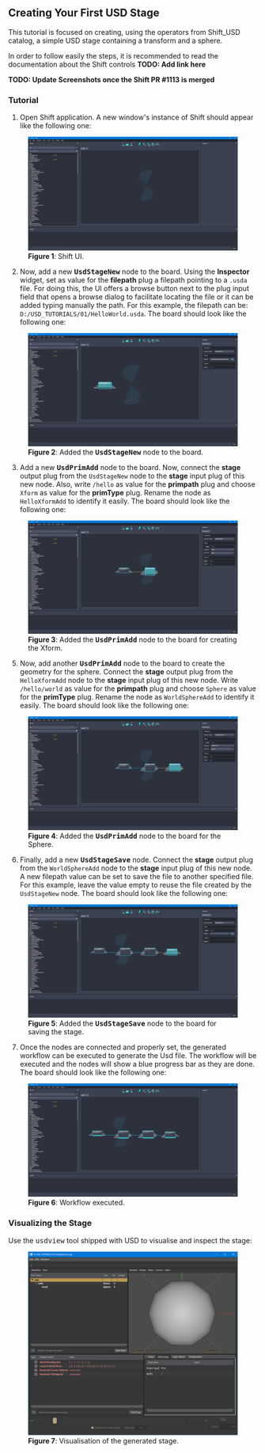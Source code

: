 ## Creating Your First USD Stage

This tutorial is focused on creating, using the operators from Shift_USD catalog, a simple USD stage containing a transform and a sphere.

In order to follow easily the steps, it is recommended to read the documentation about the Shift controls **TODO: Add link here**

**TODO: Update Screenshots once the Shift PR #1113 is merged**

### Tutorial

1. Open Shift application. A new window's instance of Shift should appear like the following one:

<figure>
    <img src="images/usd_tutorial_01/step_01_t01.png" alt="Shift UI.">
    <figcaption><b>Figure 1</b>: Shift UI.</figcaption>
</figure>

2. Now, add a new **<tt>UsdStageNew</tt>** node to the board. Using the **Inspector** widget, set as value for the **filepath** plug a filepath pointing to a `.usda` file. For doing this, the UI offers a browse button next to the plug input field that opens a browse dialog to facilitate locating the file or it can be added typing manually the path. For this example, the filepath can be: `D:/USD_TUTORIALS/01/HelloWorld.usda`. The board should look like the following one:

<figure>
    <img src="images/usd_tutorial_01/step_02_t01.png" alt="Added the UsdStageNew node to the board.">
    <figcaption><b>Figure 2</b>: Added the <b><tt>UsdStageNew</tt></b> node to the board.</figcaption>
</figure>

3. Add a new **<tt>UsdPrimAdd</tt>** node to the board. Now, connect the **stage** output plug from the `UsdStageNew` node to the **stage** input plug of this new node. Also, write `/hello` as value for the **primpath** plug and choose `Xform` as value for the **primType** plug. Rename the node as `HelloXformAdd` to identify it easily. The board should look like the following one:

<figure>
    <img src="images/usd_tutorial_01/step_03_t01.png" alt="Added the UsdPrimAdd node to the board for creating the Xform.">
    <figcaption><b>Figure 3</b>: Added the <b><tt>UsdPrimAdd</tt></b> node to the board for creating the Xform.</figcaption>
</figure>

5. Now, add another **<tt>UsdPrimAdd</tt>** node to the board to create the geometry for the sphere. Connect the **stage** output plug from the `HelloXformAdd` node to the **stage** input plug of this new node.  Write `/hello/world` as value for the **primpath** plug and choose `Sphere` as value for the **primType** plug. Rename the node as `WorldSphereAdd` to identify it easily. The board should look like the following one:

<figure>
    <img src="images/usd_tutorial_01/step_04_t01.png" alt="Added the UsdPrimAdd node to the board for the Sphere">
    <figcaption><b>Figure 4</b>: Added the <b><tt>UsdPrimAdd</tt></b> node to the board for the Sphere.</figcaption>
</figure>

6. Finally, add a new **<tt>UsdStageSave</tt>** node. Connect the **stage** output plug from the `WorldSphereAdd` node to the **stage** input plug of this new node. A new filepath value can be set to save the file to another specified file. For this example, leave the value empty to reuse the file created by the `UsdStageNew` node. The board should look like the following one:

<figure>
    <img src="images/usd_tutorial_01/step_05_t01.png" alt="Added the UsdStageSave node to the board for saving the stage.">
    <figcaption><b>Figure 5</b>: Added the <b><tt>UsdStageSave</tt></b> node to the board for saving the stage.</figcaption>
</figure>

7. Once the nodes are connected and properly set, the generated workflow can be executed to generate the Usd file. The workflow will be executed and the nodes will show a blue progress bar as they are done. The board should look like the following one:

<figure>
    <img src="images/usd_tutorial_01/step_06_t01.png" alt="Workflow executed.">
    <figcaption><b>Figure 6</b>: Workflow executed.</figcaption>
</figure>


### Visualizing the Stage

Use the <tt>usdview</tt> tool shipped with USD to visualise and inspect the stage:

<figure>
    <img src="images/usd_tutorial_01/step_07_t01.png" alt="Visualisation of the generated stage.">
    <figcaption><b>Figure 7</b>: Visualisation of the generated stage.</figcaption>
</figure>
